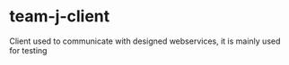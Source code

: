 # team-j-client
Client used to communicate with designed webservices, it is mainly used for testing

